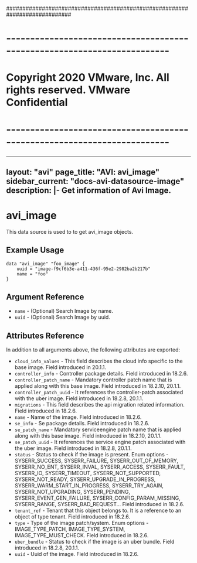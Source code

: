 ############################################################################
# ------------------------------------------------------------------------
# Copyright 2020 VMware, Inc.  All rights reserved. VMware Confidential
# ------------------------------------------------------------------------
###

---
layout: "avi"
page_title: "AVI: avi_image"
sidebar_current: "docs-avi-datasource-image"
description: |-
  Get information of Avi Image.
---

# avi_image

This data source is used to to get avi_image objects.

## Example Usage

```hcl
data "avi_image" "foo_image" {
    uuid = "image-f9cf6b3e-a411-436f-95e2-2982ba2b217b"
    name = "foo"
}
```

## Argument Reference

* `name` - (Optional) Search Image by name.
* `uuid` - (Optional) Search Image by uuid.

## Attributes Reference

In addition to all arguments above, the following attributes are exported:

* `cloud_info_values` - This field describes the cloud info specific to the base image. Field introduced in 20.1.1.
* `controller_info` - Controller package details. Field introduced in 18.2.6.
* `controller_patch_name` - Mandatory controller patch name that is applied along with this base image. Field introduced in 18.2.10, 20.1.1.
* `controller_patch_uuid` - It references the controller-patch associated with the uber image. Field introduced in 18.2.8, 20.1.1.
* `migrations` - This field describes the api migration related information. Field introduced in 18.2.6.
* `name` - Name of the image. Field introduced in 18.2.6.
* `se_info` - Se package details. Field introduced in 18.2.6.
* `se_patch_name` - Mandatory serviceengine patch name that is applied along with this base image. Field introduced in 18.2.10, 20.1.1.
* `se_patch_uuid` - It references the service engine patch associated with the uber image. Field introduced in 18.2.8, 20.1.1.
* `status` - Status to check if the image is present. Enum options - SYSERR_SUCCESS, SYSERR_FAILURE, SYSERR_OUT_OF_MEMORY, SYSERR_NO_ENT, SYSERR_INVAL, SYSERR_ACCESS, SYSERR_FAULT, SYSERR_IO, SYSERR_TIMEOUT, SYSERR_NOT_SUPPORTED, SYSERR_NOT_READY, SYSERR_UPGRADE_IN_PROGRESS, SYSERR_WARM_START_IN_PROGRESS, SYSERR_TRY_AGAIN, SYSERR_NOT_UPGRADING, SYSERR_PENDING, SYSERR_EVENT_GEN_FAILURE, SYSERR_CONFIG_PARAM_MISSING, SYSERR_RANGE, SYSERR_BAD_REQUEST... Field introduced in 18.2.6.
* `tenant_ref` - Tenant that this object belongs to. It is a reference to an object of type tenant. Field introduced in 18.2.6.
* `type` - Type of the image patch/system. Enum options - IMAGE_TYPE_PATCH, IMAGE_TYPE_SYSTEM, IMAGE_TYPE_MUST_CHECK. Field introduced in 18.2.6.
* `uber_bundle` - Status to check if the image is an uber bundle. Field introduced in 18.2.8, 20.1.1.
* `uuid` - Uuid of the image. Field introduced in 18.2.6.

